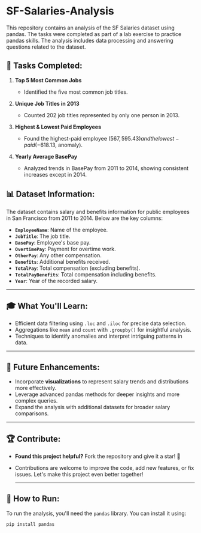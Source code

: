# SF-Salaries-Analysis
This repository contains an analysis of the SF Salaries dataset using pandas. The tasks were completed as part of a lab exercise to practice pandas skills. The analysis includes data processing and answering questions related to the dataset.

## 🚀 Tasks Completed:

1. **Top 5 Most Common Jobs**  
   - Identified the five most common job titles.

2. **Unique Job Titles in 2013**  
   - Counted 202 job titles represented by only one person in 2013.

3. **Highest & Lowest Paid Employees**  
   - Found the highest-paid employee ($567,595.43) and the lowest-paid (-$618.13, anomaly).

4. **Yearly Average BasePay**  
   - Analyzed trends in BasePay from 2011 to 2014, showing consistent increases except in 2014.


## 📊 Dataset Information:
The dataset contains salary and benefits information for public employees in San Francisco from 2011 to 2014. Below are the key columns:
- **`EmployeeName`**: Name of the employee.
- **`JobTitle`**: The job title.
- **`BasePay`**: Employee's base pay.
- **`OvertimePay`**: Payment for overtime work.
- **`OtherPay`**: Any other compensation.
- **`Benefits`**: Additional benefits received.
- **`TotalPay`**: Total compensation (excluding benefits).
- **`TotalPayBenefits`**: Total compensation including benefits.
- **`Year`**: Year of the recorded salary.

---
## 🎓 What You'll Learn:
- Efficient data filtering using `.loc` and `.iloc` for precise data selection.
- Aggregations like `mean` and `count` with `.groupby()` for insightful analysis.
- Techniques to identify anomalies and interpret intriguing patterns in data.

---
## 📌 Future Enhancements:
- Incorporate **visualizations** to represent salary trends and distributions more effectively.
- Leverage advanced pandas methods for deeper insights and more complex queries.
- Expand the analysis with additional datasets for broader salary comparisons.

---

## 🏆 Contribute:
- **Found this project helpful?** Fork the repository and give it a star! 🌟  
- Contributions are welcome to improve the code, add new features, or fix issues. Let's make this project even better together!

  ---
  
## 🔧 How to Run:
To run the analysis, you'll need the `pandas` library. You can install it using:
```bash
pip install pandas




